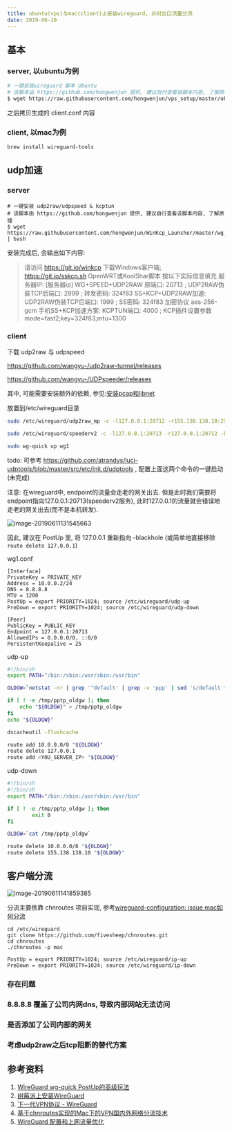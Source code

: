 ```yaml
---
title: ubuntu(vps)与mac(client)上安装wireguard, 并对出口流量分流
date: 2019-06-10
---
```


## 基本

### server, 以ubuntu为例

```bash
# 一键安装wireguard 脚本 Ubuntu
# 该脚本由 https://github.com/hongwenjun 提供, 建议自行查看该脚本内容, 了解原理
$ wget https://raw.githubusercontent.com/hongwenjun/vps_setup/master/ubuntu_wireguard_install.sh | bash
```

之后拷贝生成的 client.conf 内容

### client, 以mac为例

```bash
brew install wireguard-tools
```

## udp加速

### server

```shell
# 一键安装 udp2raw/udpspeed & kcptun
# 该脚本由 https://github.com/hongwenjun 提供, 建议自行查看该脚本内容, 了解原理
$ wget 
https://raw.githubusercontent.com/hongwenjun/WinKcp_Launcher/master/wg_udp2raw.sh | bash
```

安装完成后, 会输出如下内容:

> 请访问 https://git.io/winkcp 下载Windows客户端; https://git.io/sskcp.sh OpenWRT或KoolShar脚本
> 按以下实际信息填充    服务器IP: [服务器ip]
>   WG+SPEED+UDP2RAW 原端口: 20713 ;  UDP2RAW伪装TCP后端口: 2999 ; 转发密码: 324f83
>   SS+KCP+UDP2RAW加速: UDP2RAW伪装TCP后端口: 1999 ; SS密码: 324f83 加密协议 aes-256-gcm
>   手机SS+KCP加速方案: KCPTUN端口: 4000 ; KCP插件设置参数 mode=fast2;key=324f83;mtu=1300

### client

下载 udp2raw 与 udpspeed

https://github.com/wangyu-/udp2raw-tunnel/releases

https://github.com/wangyu-/UDPspeeder/releases

其中, 可能需要安装额外的依赖, 参见:[安装pcap和libnet](https://github.com/wangyu-/udp2raw-multiplatform/wiki/安装pcap和libnet)



放置到/etc/wireguard目录



```bash
sudo /etc/wireguard/udp2raw_mp -c -l127.0.0.1:20712 -r155.138.138.10:2999 -k 324f83 --raw-mode easy-faketcp

sudo /etc/wireguard/speederv2 -c -l127.0.0.1:20713 -r127.0.0.1:20712 -k 324f83 -f20:10 --mode 0

sudo wg-quick up wg1
```



todo: 可参考 https://github.com/atrandys/luci-udptools/blob/master/src/etc/init.d/udptools , 配置上面这两个命令的一键启动(未完成)



注意: 在wireguard中, endpoint的流量会走老的网关出去. 但是此时我们需要将endpoint指向127.0.0.1:20713(speederv2服务), 此时127.0.0.1的流量就会错误地走老的网关出去(而不是本机转发).

![image-20190611131545663](/Users/xj/code/palexu.github.io/_posts/assets/image-20190611131545663.png)

因此, 建议在 PostUp 里, 将 127.0.0.1 重新指向 -blackhole (或简单地直接移除 `route delete 127.0.0.1`)

wg1.conf

```properties
[Interface]
PrivateKey = PRIVATE_KEY
Address = 10.0.0.2/24
DNS = 8.8.8.8
MTU = 1200
PostUp = export PRIORITY=1024; source /etc/wireguard/udp-up
PreDown = export PRIORITY=1024; source /etc/wireguard/udp-down

[Peer]
PublicKey = PUBLIC_KEY
Endpoint = 127.0.0.1:20713
AllowedIPs = 0.0.0.0/0, ::0/0
PersistentKeepalive = 25
```

udp-up

```bash
#!/bin/sh
export PATH="/bin:/sbin:/usr/sbin:/usr/bin"

OLDGW=`netstat -nr | grep '^default' | grep -v 'ppp' | sed 's/default *\([0-9\.]*\) .*/\1/' | awk '{if($1){print $1}}'`

if [ ! -e /tmp/pptp_oldgw ]; then
    echo "${OLDGW}" > /tmp/pptp_oldgw
fi
echo "${OLDGW}"

dscacheutil -flushcache

route add 10.0.0.0/8 "${OLDGW}"
route delete 127.0.0.1
route add <YOU_SERVER_IP> "${OLDGW}"
```

udp-down

```bash
#!/bin/sh
#!/bin/sh
export PATH="/bin:/sbin:/usr/sbin:/usr/bin"

if [ ! -e /tmp/pptp_oldgw ]; then
        exit 0
fi

OLDGW=`cat /tmp/pptp_oldgw`

route delete 10.0.0.0/8 "${OLDGW}"
route delete 155.138.138.10 "${OLDGW}"

```

## 客户端分流

![image-20190611141859385](https://ws1.sinaimg.cn/large/006tNc79ly1g3xa5q27nlj30lg0m1q41.jpg)

分流主要依靠 chnroutes 项目实现, 参考[wireguard-configuration: issue mac如何分流](https://github.com/zbinlin/wireguard-configuration/issues/1)

```shell
cd /etc/wireguard
git clone https://github.com/fivesheep/chnroutes.git
cd chnroutes
./chnroutes -p mac
```



```
PostUp = export PRIORITY=1024; source /etc/wireguard/ip-up
PreDown = export PRIORITY=1024; source /etc/wireguard/ip-down
```



### 存在问题 
### 8.8.8.8 覆盖了公司内网dns, 导致内部网站无法访问

### 是否添加了公司内部的网关

### 考虑udp2raw之后tcp阻断的替代方案


## 参考资料

1. [WireGuard wg-quick PostUp的高级玩法](https://sskaje.me/2017/06/wireguard-wg-quick-postup的高级玩法/)
2. [树莓派上安装WireGuard](https://github.com/adrianmihalko/raspberrypiwireguard)
3. [下一代VPN协议 - WireGuard](https://colin-chang.site/linux/part3/wg.html)
4. [基于chnroutes实现的Mac下的VPN国内外网络分流技术](https://blog.csdn.net/offbye/article/details/37871539)
5. [WireGuard 配置和上网流量优化](https://blog.mozcp.com/wireguard-usage/)